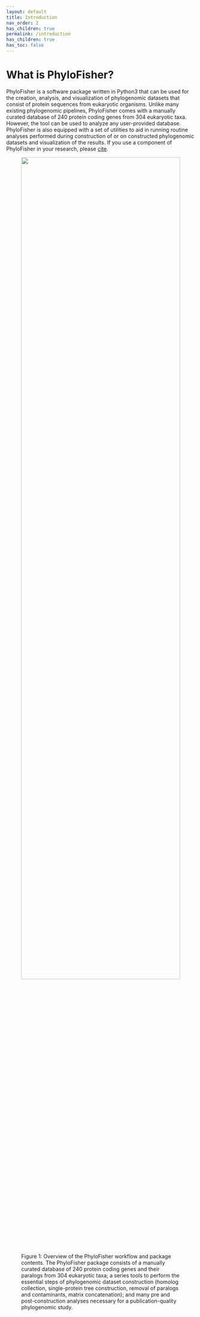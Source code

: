 ```yaml
---
layout: default
title: Introduction
nav_order: 2
has_children: true
permalink: /introduction
has_children: true
has_toc: false
---
```


# What is PhyloFisher?

PhyloFisher is a software package written in Python3 that can be used for the creation, analysis, and visualization of phylogenomic datasets that consist of protein sequences from eukaryotic organisms. Unlike many existing phylogenomic pipelines, PhyloFisher comes with a manually curated database of 240 protein coding genes from 304 eukaryotic taxa. However, the tool can be used to analyze any user-provided database. PhyloFisher is also equipped with a set of utilities to aid in running routine analyses performed during construction of or on constructed phylogenomic datasets and visualization of the results. If you use a component of PhyloFisher in your research, please [cite](https://thebrownlab.github.io/phylofisher-pages/how-to-cite).


<figure>
    <img
        src="https://thebrownlab.github.io/phylofisher-pages/assets/images/Figure1_general_workflow-EDITED5.png"
        height="75%"
        width="100%" 
        class="center"/>
    <figcaption>
        Figure 1: Overview of the PhyloFisher workflow and package contents. The PhyloFisher package consists of a manually curated database of 240 protein coding genes and their paralogs from 304 eukaryotic taxa; a series tools to perform the essential steps of phylogenomic dataset construction (homolog collection, single-protein tree construction, removal of paralogs and contaminants, matrix concatenation); and many pre and post-construction analyses necessary for a publication-quality phylogenomic study.
    </figcaption>
</figure>